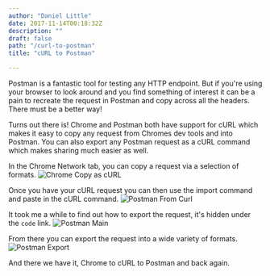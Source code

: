 ```yaml
---
author: "Daniel Little"
date: 2017-11-14T00:18:32Z
description: ""
draft: false
path: "/curl-to-postman"
title: "cURL to Postman"

---
```


Postman is a fantastic tool for testing any HTTP endpoint. But if you're using your browser to look around and you find something of interest it can be a pain to recreate the request in Postman and copy across all the headers. There must be a better way!

Turns out there is! Chrome and Postman both have support for cURL which makes it easy to copy any request from Chromes dev tools and into Postman. You can also export any Postman request as a cURL command which makes sharing much easier as well.

In the Chrome Network tab, you can copy a request via a selection of formats.
![Chrome Copy as cURL](/../../images/curl-to-postman/Curl.png)

Once you have your cURL request you can then use the import command and paste in the cURL command.
![Postman From Curl](/../../images/curl-to-postman/PostmanFromCurl.png)

It took me a while to find out how to export the request, it's hidden under the `code` link.
![Postman Main](/../../images/curl-to-postman/PostmanMain.png)

From there you can export the request into a wide variety of formats.
![Postman Export](/../../images/curl-to-postman/PostmanExport.png)

And there we have it, Chrome to cURL to Postman and back again.

